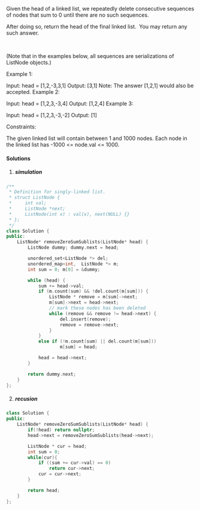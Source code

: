 Given the head of a linked list, we repeatedly delete consecutive sequences of nodes that sum to 0 until there are no such sequences.

After doing so, return the head of the final linked list.  You may return any such answer.

 

(Note that in the examples below, all sequences are serializations of ListNode objects.)

Example 1:

Input: head = [1,2,-3,3,1]
Output: [3,1]
Note: The answer [1,2,1] would also be accepted.
Example 2:

Input: head = [1,2,3,-3,4]
Output: [1,2,4]
Example 3:

Input: head = [1,2,3,-3,-2]
Output: [1]
 

Constraints:

The given linked list will contain between 1 and 1000 nodes.
Each node in the linked list has -1000 <= node.val <= 1000.


#### Solutions

1. ##### simulation

```c++
/**
 * Definition for singly-linked list.
 * struct ListNode {
 *     int val;
 *     ListNode *next;
 *     ListNode(int x) : val(x), next(NULL) {}
 * };
 */
class Solution {
public:
    ListNode* removeZeroSumSublists(ListNode* head) {
        ListNode dummy; dummy.next = head;

        unordered_set<ListNode *> del;
        unordered_map<int,  ListNode *> m;
        int sum = 0; m[0] = &dummy;

        while (head) {
            sum += head->val;
            if (m.count(sum) && !del.count(m[sum])) {
                ListNode * remove = m[sum]->next;
                m[sum]->next = head->next;
                // mark these nodes has been deleted
                while (remove && remove != head->next) {
                    del.insert(remove);
                    remove = remove->next;
                }
            }
            else if (!m.count(sum) || del.count(m[sum]))
                    m[sum] = head;

            head = head->next;
        }

        return dummy.next;
    }
};
```

2. ##### recusion

```c++
class Solution {
public:
    ListNode* removeZeroSumSublists(ListNode* head) {
        if(!head) return nullptr;
        head->next = removeZeroSumSublists(head->next);

        ListNode * cur = head;
        int sum = 0;
        while(cur){
            if ((sum += cur->val) == 0)
                return cur->next;
            cur = cur->next;
        }

        return head;
    }
};

```